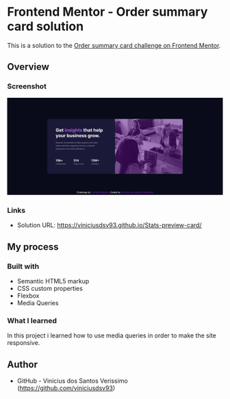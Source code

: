 # Frontend Mentor - Order summary card solution

This is a solution to the [Order summary card challenge on Frontend Mentor](https://www.frontendmentor.io/challenges/order-summary-component-QlPmajDUj). 

## Overview

### Screenshot

![](./screenshot.png)

### Links

- Solution URL: https://viniciusdsv93.github.io/Stats-preview-card/

## My process

### Built with

- Semantic HTML5 markup
- CSS custom properties
- Flexbox
- Media Queries

### What I learned

In this project i learned how to use media queries in order to make the site responsive.


## Author

- GitHub - Vinícius dos Santos Verissimo (https://github.com/viniciusdsv93)
